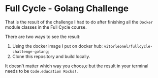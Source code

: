 # Full Cycle - Golang Challenge

That is the result of the challenge I had to do after finishing all the `Docker` module classes in the Full Cycle course.

There are two ways to see the result:

1. Using the docker image I put on docker hub: `vitorleonel/fullcycle-challenge-golang`;
2. Clone this repository and build locally.

It doesn't matter which way you choos,e but the result in your terminal needs to be `Code.education Rocks!`.